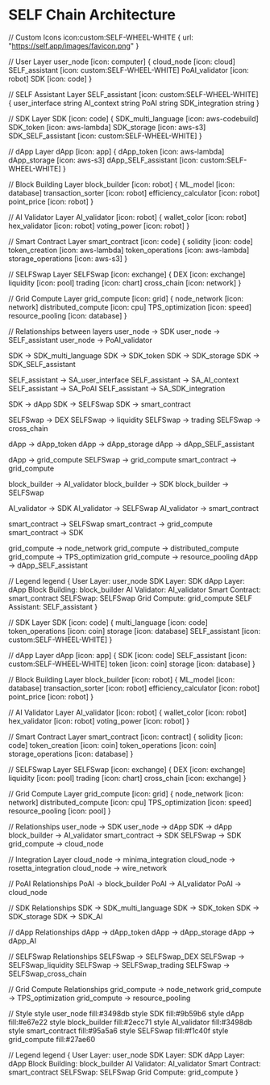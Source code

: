 # SELF Chain Architecture

// Custom Icons
icon:custom:SELF-WHEEL-WHITE {
    url: "https://self.app/images/favicon.png"
}

// User Layer
user_node [icon: computer] {
    cloud_node [icon: cloud]
    SELF_assistant [icon: custom:SELF-WHEEL-WHITE]
    PoAI_validator [icon: robot]
    SDK [icon: code]
}

// SELF Assistant Layer
SELF_assistant [icon: custom:SELF-WHEEL-WHITE] {
    user_interface string
    AI_context string
    PoAI string
    SDK_integration string
}

// SDK Layer
SDK [icon: code] {
    SDK_multi_language [icon: aws-codebuild]
    SDK_token [icon: aws-lambda]
    SDK_storage [icon: aws-s3]
    SDK_SELF_assistant [icon: custom:SELF-WHEEL-WHITE]
}

// dApp Layer
dApp [icon: app] {
    dApp_token [icon: aws-lambda]
    dApp_storage [icon: aws-s3]
    dApp_SELF_assistant [icon: custom:SELF-WHEEL-WHITE]
}

// Block Building Layer
block_builder [icon: robot] {
    ML_model [icon: database]
    transaction_sorter [icon: robot]
    efficiency_calculator [icon: robot]
    point_price [icon: robot]
}

// AI Validator Layer
AI_validator [icon: robot] {
    wallet_color [icon: robot]
    hex_validator [icon: robot]
    voting_power [icon: robot]
}

// Smart Contract Layer
smart_contract [icon: code] {
    solidity [icon: code]
    token_creation [icon: aws-lambda]
    token_operations [icon: aws-lambda]
    storage_operations [icon: aws-s3]
}

// SELFSwap Layer
SELFSwap [icon: exchange] {
    DEX [icon: exchange]
    liquidity [icon: pool]
    trading [icon: chart]
    cross_chain [icon: network]
}

// Grid Compute Layer
grid_compute [icon: grid] {
    node_network [icon: network]
    distributed_compute [icon: cpu]
    TPS_optimization [icon: speed]
    resource_pooling [icon: database]
}

// Relationships between layers
user_node -> SDK
user_node -> SELF_assistant
user_node -> PoAI_validator

SDK -> SDK_multi_language
SDK -> SDK_token
SDK -> SDK_storage
SDK -> SDK_SELF_assistant

SELF_assistant -> SA_user_interface
SELF_assistant -> SA_AI_context
SELF_assistant -> SA_PoAI
SELF_assistant -> SA_SDK_integration

SDK -> dApp
SDK -> SELFSwap
SDK -> smart_contract

SELFSwap -> DEX
SELFSwap -> liquidity
SELFSwap -> trading
SELFSwap -> cross_chain

dApp -> dApp_token
dApp -> dApp_storage
dApp -> dApp_SELF_assistant

dApp -> grid_compute
SELFSwap -> grid_compute
smart_contract -> grid_compute

block_builder -> AI_validator
block_builder -> SDK
block_builder -> SELFSwap

AI_validator -> SDK
AI_validator -> SELFSwap
AI_validator -> smart_contract

smart_contract -> SELFSwap
smart_contract -> grid_compute
smart_contract -> SDK

grid_compute -> node_network
grid_compute -> distributed_compute
grid_compute -> TPS_optimization
grid_compute -> resource_pooling
dApp -> dApp_SELF_assistant

// Legend
legend {
    User Layer: user_node
    SDK Layer: SDK
    dApp Layer: dApp
    Block Building: block_builder
    AI Validator: AI_validator
    Smart Contract: smart_contract
    SELFSwap: SELFSwap
    Grid Compute: grid_compute
    SELF Assistant: SELF_assistant
}

// SDK Layer
SDK [icon: code] {
    multi_language [icon: code]
    token_operations [icon: coin]
    storage [icon: database]
    SELF_assistant [icon: custom:SELF-WHEEL-WHITE]
}

// dApp Layer
dApp [icon: app] {
    SDK [icon: code]
    SELF_assistant [icon: custom:SELF-WHEEL-WHITE]
    token [icon: coin]
    storage [icon: database]
}

// Block Building Layer
block_builder [icon: robot] {
    ML_model [icon: database]
    transaction_sorter [icon: robot]
    efficiency_calculator [icon: robot]
    point_price [icon: robot]
}

// AI Validator Layer
AI_validator [icon: robot] {
    wallet_color [icon: robot]
    hex_validator [icon: robot]
    voting_power [icon: robot]
}

// Smart Contract Layer
smart_contract [icon: contract] {
    solidity [icon: code]
    token_creation [icon: coin]
    token_operations [icon: coin]
    storage_operations [icon: database]
}

// SELFSwap Layer
SELFSwap [icon: exchange] {
    DEX [icon: exchange]
    liquidity [icon: pool]
    trading [icon: chart]
    cross_chain [icon: exchange]
}

// Grid Compute Layer
grid_compute [icon: grid] {
    node_network [icon: network]
    distributed_compute [icon: cpu]
    TPS_optimization [icon: speed]
    resource_pooling [icon: pool]
}

// Relationships
user_node -> SDK
user_node -> dApp
SDK -> dApp
block_builder -> AI_validator
smart_contract -> SDK
SELFSwap -> SDK
grid_compute -> cloud_node

// Integration Layer
cloud_node -> minima_integration
cloud_node -> rosetta_integration
cloud_node -> wire_network

// PoAI Relationships
PoAI -> block_builder
PoAI -> AI_validator
PoAI -> cloud_node

// SDK Relationships
SDK -> SDK_multi_language
SDK -> SDK_token
SDK -> SDK_storage
SDK -> SDK_AI

// dApp Relationships
dApp -> dApp_token
dApp -> dApp_storage
dApp -> dApp_AI

// SELFSwap Relationships
SELFSwap -> SELFSwap_DEX
SELFSwap -> SELFSwap_liquidity
SELFSwap -> SELFSwap_trading
SELFSwap -> SELFSwap_cross_chain

// Grid Compute Relationships
grid_compute -> node_network
grid_compute -> TPS_optimization
grid_compute -> resource_pooling

// Style
style user_node fill:#3498db
style SDK fill:#9b59b6
style dApp fill:#e67e22
style block_builder fill:#2ecc71
style AI_validator fill:#3498db
style smart_contract fill:#95a5a6
style SELFSwap fill:#f1c40f
style grid_compute fill:#27ae60

// Legend
legend {
    User Layer: user_node
    SDK Layer: SDK
    dApp Layer: dApp
    Block Building: block_builder
    AI Validator: AI_validator
    Smart Contract: smart_contract
    SELFSwap: SELFSwap
    Grid Compute: grid_compute
}
